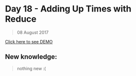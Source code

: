 # Day 18 - Adding Up Times with Reduce
> 08 August 2017

[Click here to see DEMO](https://noeemi.github.io/JavaScript30/Day18-AddingUpTimesWidthReduce/)

## New  knowledge:
> nothing new :(
